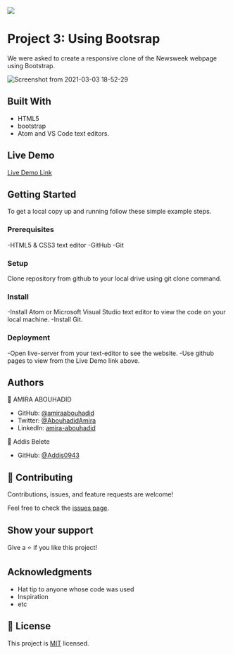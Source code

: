 ![](https://img.shields.io/badge/Microverse-blueviolet)

# Project 3: Using Bootsrap

We were asked to create a responsive clone of the Newsweek webpage using Bootstrap.

![Screenshot from 2021-03-03 18-52-29](https://user-images.githubusercontent.com/56790126/109841426-b5d89f80-7c51-11eb-91da-18926e6639e7.png)


## Built With

- HTML5
- bootstrap
- Atom and VS Code text editors.

## Live Demo

[Live Demo Link](https://amiraabouhadid.github.io/project3/)


## Getting Started
To get a local copy up and running follow these simple example steps.

### Prerequisites
-HTML5 & CSS3 text editor
-GitHub
-Git

### Setup
Clone repository from github to your local drive using git clone command.

### Install
-Install Atom or Microsoft Visual Studio text editor to view the code on your local machine.
-Install Git.

### Deployment
-Open live-server from your text-editor to see the website.
-Use github pages to view from the Live Demo link above.

## Authors

👤 AMIRA ABOUHADID

- GitHub: [@amiraabouhadid](https://github.com/amiraabouhadid)
- Twitter: [@AbouhadidAmira](https://twitter.com/AbouhadidAmira)
- LinkedIn: [amira-abouhadid](https://linkedin.com/amira-abouhadid)


👤 Addis Belete

- GitHub: [@Addis0943](https://github.com/Addis0943)


## 🤝 Contributing

Contributions, issues, and feature requests are welcome!

Feel free to check the [issues page](issues/).

## Show your support

Give a ⭐️ if you like this project!

## Acknowledgments

- Hat tip to anyone whose code was used
- Inspiration
- etc

## 📝 License

This project is [MIT](https://github.com/git/git-scm.com/blob/master/MIT-LICENSE.txt) licensed.
